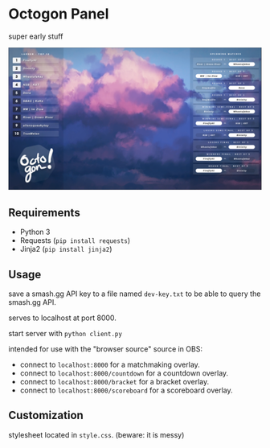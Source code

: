 
Octogon Panel
=============

super early stuff

![Preview Screenshot](preview.png)

## Requirements

- Python 3
- Requests (`pip install requests`)
- Jinja2 (`pip install jinja2`)

## Usage

save a smash.gg API key to a file named `dev-key.txt` to be able to query the smash.gg API.

serves to localhost at port 8000.

start server with `python client.py`

intended for use with the "browser source" source in OBS:
- connect to `localhost:8000` for a matchmaking overlay.
- connect to `localhost:8000/countdown` for a countdown overlay.
- connect to `localhost:8000/bracket` for a bracket overlay.
- connect to `localhost:8000/scoreboard` for a scoreboard overlay.

## Customization

stylesheet located in `style.css`. (beware: it is messy)
